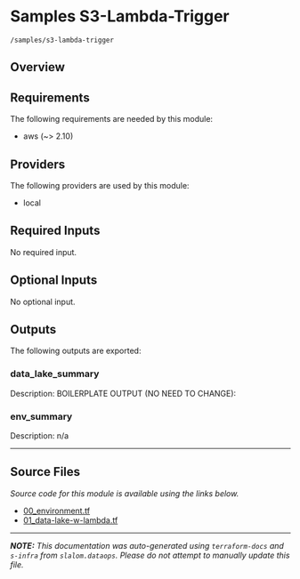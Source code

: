 
# Samples S3-Lambda-Trigger

`/samples/s3-lambda-trigger`

## Overview


## Requirements

The following requirements are needed by this module:

- aws (~> 2.10)

## Providers

The following providers are used by this module:

- local

## Required Inputs

No required input.

## Optional Inputs

No optional input.

## Outputs

The following outputs are exported:

### data\_lake\_summary

Description: BOILERPLATE OUTPUT (NO NEED TO CHANGE):

### env\_summary

Description: n/a

---------------------

## Source Files

_Source code for this module is available using the links below._

* [00_environment.tf](https://github.com/slalom-ggp/dataops-infra/tree/main//samples/s3-lambda-trigger/00_environment.tf)
* [01_data-lake-w-lambda.tf](https://github.com/slalom-ggp/dataops-infra/tree/main//samples/s3-lambda-trigger/01_data-lake-w-lambda.tf)

---------------------

_**NOTE:** This documentation was auto-generated using
`terraform-docs` and `s-infra` from `slalom.dataops`.
Please do not attempt to manually update this file._
